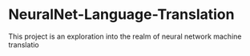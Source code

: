 # NeuralNet-Language-Translation
This project is an exploration into the realm of neural network machine translatio